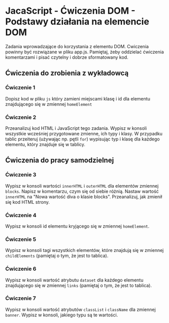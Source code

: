 # JacaScript - Ćwiczenia DOM - Podstawy działania na elemencie DOM

Zadania wprowadzające do korzystania z elementu DOM. 
Cwiczenia powinny być rozwiązane w pliku app.js. 
Pamiętaj, żeby oddzielać ćwiczenia komentarzami i pisać czytelny i dobrze sformatowany kod. 

## Ćwiczenia do zrobienia z wykładowcą

### Ćwiczenie 1
Dopisz kod w pliku ```js``` który zamieni miejscami klasę i id dla elementu znajdującego się w zmiennej ```homeElement```

### Ćwiczenie 2
Przeanalizuj kod HTML i JavaScript tego zadania. Wypisz w konsoli wszystkie wcześniej przygotowane zmienne, ich typy i klasy.
W przypadku tablic przeiteruj (używając np. pętli ```for```) wypisując typ i klasę dla każdego elementu, który znajduje się w tablicy.

## Ćwiczenia do pracy samodzielnej

### Ćwiczenie 3
Wypisz w konsoli wartości ```innerHTML``` i ```outerHTML``` dla elementów zmiennej ```blocks```. Napisz w komentarzu, czym się od siebie różnią.
Nastaw wartość ```innerHTML``` na "Nowa wartość diva o klasie blocks". Przeanalizuj, jak zmienił się kod HTML strony.

### Ćwiczenie 4
Wypisz w konsoli id elementu kryjącego się w zmiennej ```homeElement```.

### Ćwiczenie 5 
Wypisz w konsoli tagi wszystkich elementów, które znajdują się w zmiennej ```childElements``` (pamiętaj o tym, że jest to tablica).

### Ćwiczenie 6
Wypisz w konsoli wartość atrybutu ```dataset``` dla każdego elementu znajdującego się w zmiennej ```links``` (pamiętaj o tym, że jest to tablica).

### Ćwiczenie 7
Wypisz w konsoli wartość atrybutów ```classList``` i ```className``` dla zmiennej ```banner```.
Wypisz w konsoli, jakiego typu są te wartości.
